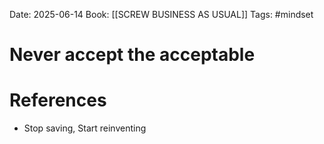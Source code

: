 Date: 2025-06-14
Book: [[SCREW BUSINESS AS USUAL]]
Tags: #mindset 

# Never accept the acceptable


# References
- Stop saving, Start reinventing 
 
